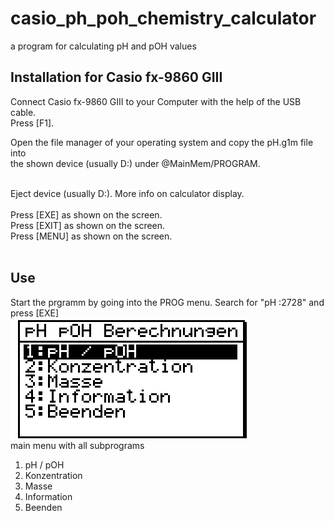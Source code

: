 # casio_ph_poh_chemistry_calculator
a program for calculating pH and pOH values

## Installation for Casio fx-9860 GIII
Connect Casio fx-9860 GIII to your Computer with the help of the USB cable.<br>
Press [F1].<br>

Open the file manager of your operating system and copy the pH.g1m file into <br>
the shown device (usually D:) under @MainMem/PROGRAM.<br>
<br>

Eject device (usually D:). More info on calculator display.<br>
<br>
Press [EXE] as shown on the screen.<br>
Press [EXIT] as shown on the screen.<br>
Press [MENU] as shown on the screen.<br>
<br>

## Use
Start the prgramm by going into the PROG menu. Search for "pH   :2728" and press [EXE] <br>
![Menu](/screenshots/menu.bmp) <br>
main menu with all subprograms
1. pH / pOH
2. Konzentration
3. Masse
4. Information
5. Beenden
